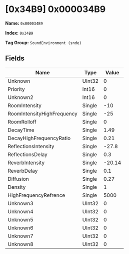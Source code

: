 # [0x34B9] 0x000034B9

**Name:** ```0x000034B9```

**Index:** ```0x34B9```

**Tag Group:** ```SoundEnvironment (snde)```

## Fields

Name	| Type	| Value
---	|---	|---	|
Unknown	|UInt32	|0
Priority	|Int16	|0
Unknown2	|Int16	|0
RoomIntensity	|Single	|-10
RoomIntensityHighFrequency	|Single	|-25
RoomRolloff	|Single	|0
DecayTime	|Single	|1.49
DecayHighFrequencyRatio	|Single	|0.21
ReflectionsIntensity	|Single	|-27.8
ReflectionsDelay	|Single	|0.3
ReverbIntensity	|Single	|-20.14
ReverbDelay	|Single	|0.1
Diffusion	|Single	|0.27
Density	|Single	|1
HighFrequencyRefrence	|Single	|5000
Unknown3	|UInt32	|0
Unknown4	|UInt32	|0
Unknown5	|UInt32	|0
Unknown6	|UInt32	|0
Unknown7	|UInt32	|0
Unknown8	|UInt32	|0


